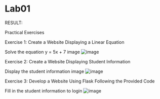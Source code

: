 # Lab01
RESULT:

Practical Exercises

Exercise 1: Create a Website Displaying a Linear Equation

Solve the equation y = 5x + 7 image
![image](https://github.com/user-attachments/assets/5961cfa4-1425-434e-b9bd-fd69c86ed157)

Exercise 2: Create a Website Displaying Student Information

Display the student information image
![image](https://github.com/user-attachments/assets/6fa5734f-bd1b-4fa9-9675-5f409cb90007)

Exercise 3: Develop a Website Using Flask Following the Provided Code

Fill in the student information to login 
![image](https://github.com/user-attachments/assets/3906bf52-9b7d-4bf8-a06e-70f4a2088a88)

